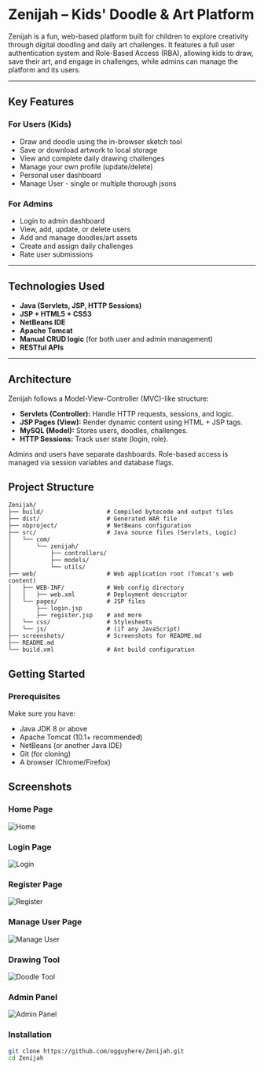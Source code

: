 # Zenijah – Kids' Doodle & Art Platform

Zenijah is a fun, web-based platform built for children to explore creativity through digital doodling and daily art challenges. It features a full user authentication system and Role-Based Access (RBA), allowing kids to draw, save their art, and engage in challenges, while admins can manage the platform and its users.

---

## Key Features

### For Users (Kids)
- Draw and doodle using the in-browser sketch tool
- Save or download artwork to local storage
- View and complete daily drawing challenges
- Manage your own profile (update/delete)
- Personal user dashboard
- Manage User - single or multiple thorough jsons 

### For Admins
- Login to admin dashboard
- View, add, update, or delete users
- Add and manage doodles/art assets
- Create and assign daily challenges
- Rate user submissions

---

## Technologies Used

- **Java (Servlets, JSP, HTTP Sessions)**
- **JSP + HTML5 + CSS3**
- **NetBeans IDE**
- **Apache Tomcat**
- **Manual CRUD logic** (for both user and admin management)
- **RESTful APIs**

---

## Architecture

Zenijah follows a Model-View-Controller (MVC)-like structure:

- **Servlets (Controller):** Handle HTTP requests, sessions, and logic.
- **JSP Pages (View):** Render dynamic content using HTML + JSP tags.
- **MySQL (Model):** Stores users, doodles, challenges.
- **HTTP Sessions:** Track user state (login, role).

Admins and users have separate dashboards. Role-based access is managed via session variables and database flags.


## Project Structure

```
Zenijah/
├── build/                  # Compiled bytecode and output files
├── dist/                   # Generated WAR file
├── nbproject/              # NetBeans configuration
├── src/                    # Java source files (Servlets, Logic)
│   └── com/
│       └── zenijah/
│           ├── controllers/
│           ├── models/
│           └── utils/
├── web/                    # Web application root (Tomcat's web content)
│   ├── WEB-INF/            # Web config directory
│   │   ├── web.xml         # Deployment descriptor
│   └── pages/              # JSP files
│       ├── login.jsp
│       ├── register.jsp    # and more
│   └── css/                # Stylesheets
│   └── js/                 # (if any JavaScript)
├── screenshots/            # Screenshots for README.md
├── README.md
└── build.xml               # Ant build configuration
```

## Getting Started

### Prerequisites

Make sure you have:

- Java JDK 8 or above
- Apache Tomcat (10.1+ recommended)
- NetBeans (or another Java IDE)
- Git (for cloning)
- A browser (Chrome/Firefox)

## Screenshots

### Home Page  
![Home](./screenshots/Zenijah-Home.png)

### Login Page  
![Login](./screenshots/Zenijah-Login.png)

### Register Page  
![Register](./screenshots/Zenijah-Register.png)

### Manage User Page  
![Manage User](./screenshots/Register-Students-Zenijah.png)

### Drawing Tool  
![Doodle Tool](./screenshots/Daily-Doodle-Challenge.png)

### Admin Panel  
![Admin Panel](./screenshots/Admin-Dashboard-Zenijah.png)

 


### Installation

```bash
git clone https://github.com/ogguyhere/Zenijah.git
cd Zenijah
```
